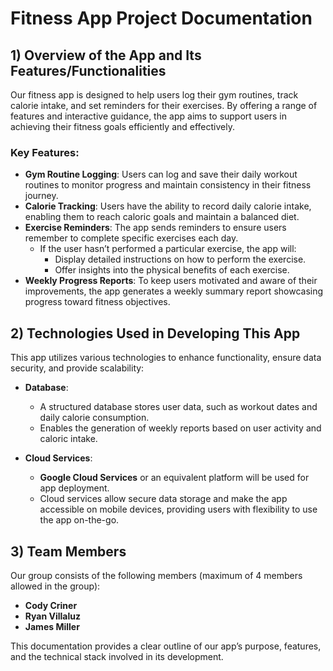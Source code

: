 # Fitness App Project Documentation

## 1) Overview of the App and Its Features/Functionalities

Our fitness app is designed to help users log their gym routines, track calorie intake, and set reminders for their exercises. By offering a range of features and interactive guidance, the app aims to support users in achieving their fitness goals efficiently and effectively.

### Key Features:
- **Gym Routine Logging**: Users can log and save their daily workout routines to monitor progress and maintain consistency in their fitness journey.
- **Calorie Tracking**: Users have the ability to record daily calorie intake, enabling them to reach caloric goals and maintain a balanced diet.
- **Exercise Reminders**: The app sends reminders to ensure users remember to complete specific exercises each day.
  - If the user hasn’t performed a particular exercise, the app will:
    - Display detailed instructions on how to perform the exercise.
    - Offer insights into the physical benefits of each exercise.
- **Weekly Progress Reports**: To keep users motivated and aware of their improvements, the app generates a weekly summary report showcasing progress toward fitness objectives.

## 2) Technologies Used in Developing This App

This app utilizes various technologies to enhance functionality, ensure data security, and provide scalability:

- **Database**:
  - A structured database stores user data, such as workout dates and daily calorie consumption.
  - Enables the generation of weekly reports based on user activity and caloric intake.

- **Cloud Services**:
  - **Google Cloud Services** or an equivalent platform will be used for app deployment. 
  - Cloud services allow secure data storage and make the app accessible on mobile devices, providing users with flexibility to use the app on-the-go.

## 3) Team Members

Our group consists of the following members (maximum of 4 members allowed in the group):

- **Cody Criner**
- **Ryan Villaluz**
- **James Miller**

This documentation provides a clear outline of our app’s purpose, features, and the technical stack involved in its development.
